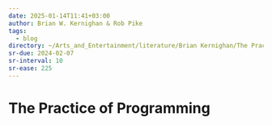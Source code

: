 ```yaml
---
date: 2025-01-14T11:41+03:00
author: Brian W. Kernighan & Rob Pike
tags:
  - blog
directory: ~/Arts_and_Entertainment/literature/Brian Kernighan/The Practice of Programming (2082)/
sr-due: 2024-02-07
sr-interval: 10
sr-ease: 225
---
```


# The Practice of Programming
